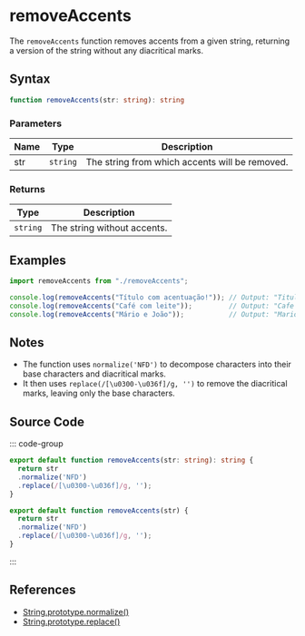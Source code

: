 # removeAccents

The `removeAccents` function removes accents from a given string, returning a version of the string without any diacritical marks.

## Syntax

```typescript
function removeAccents(str: string): string
```

### Parameters

| Name  | Type     | Description                                          |
|-------|----------|----------------------------------------------------|
| str   | `string` | The string from which accents will be removed.     |

### Returns

| Type    | Description                                      |
|---------|------------------------------------------------|
| `string` | The string without accents.                    |

## Examples

```typescript
import removeAccents from "./removeAccents";

console.log(removeAccents("Título com acentuação!")); // Output: "Titulo com acentuacao!"
console.log(removeAccents("Café com leite"));         // Output: "Cafe com leite"
console.log(removeAccents("Mário e João"));           // Output: "Mario e Joao"
```

## Notes

- The function uses `normalize('NFD')` to decompose characters into their base characters and diacritical marks.
- It then uses `replace(/[\u0300-\u036f]/g, '')` to remove the diacritical marks, leaving only the base characters.

## Source Code

::: code-group
```typescript
export default function removeAccents(str: string): string {
  return str
  .normalize('NFD')
  .replace(/[\u0300-\u036f]/g, '');
}
```

```javascript
export default function removeAccents(str) {
  return str
  .normalize('NFD')
  .replace(/[\u0300-\u036f]/g, '');
}
```
::: 

## References

- [String.prototype.normalize()](https://developer.mozilla.org/en-US/docs/Web/JavaScript/Reference/Global_Objects/String/normalize)
- [String.prototype.replace()](https://developer.mozilla.org/en-US/docs/Web/JavaScript/Reference/Global_Objects/String/replace)